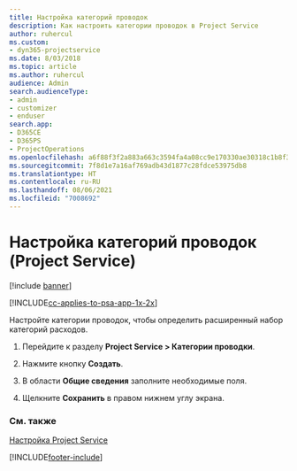```yaml
---
title: Настройка категорий проводок
description: Как настроить категории проводок в Project Service
author: ruhercul
ms.custom:
- dyn365-projectservice
ms.date: 8/03/2018
ms.topic: article
ms.author: ruhercul
audience: Admin
search.audienceType:
- admin
- customizer
- enduser
search.app:
- D365CE
- D365PS
- ProjectOperations
ms.openlocfilehash: a6f88f3f2a883a663c3594fa4a08cc9e170330ae30318c1b8f322cca6349bf3f
ms.sourcegitcommit: 7f8d1e7a16af769adb43d1877c28fdce53975db8
ms.translationtype: HT
ms.contentlocale: ru-RU
ms.lasthandoff: 08/06/2021
ms.locfileid: "7008692"
---
```

# <a name="configure-transaction-categories-project-service"></a>Настройка категорий проводок (Project Service)

[!include [banner](../includes/psa-now-project-operations.md)]

[!INCLUDE[cc-applies-to-psa-app-1x-2x](../includes/cc-applies-to-psa-app-1x-2x.md)]

Настройте категории проводок, чтобы определить расширенный набор категорий расходов.  
  
1.  Перейдите к разделу **Project Service > Категории проводки**.  
  
2.  Нажмите кнопку **Создать**.  
  
3.  В области **Общие сведения** заполните необходимые поля.  
  
4.  Щелкните **Сохранить** в правом нижнем углу экрана.  
  
### <a name="see-also"></a>См. также  
 [Настройка Project Service](../psa/configure.md)


[!INCLUDE[footer-include](../includes/footer-banner.md)]